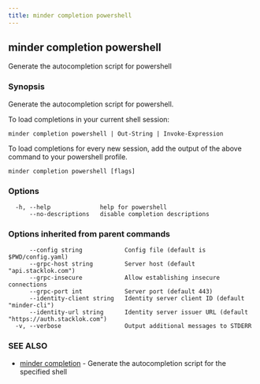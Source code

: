 ```yaml
---
title: minder completion powershell
---
```

## minder completion powershell

Generate the autocompletion script for powershell

### Synopsis

Generate the autocompletion script for powershell.

To load completions in your current shell session:

	minder completion powershell | Out-String | Invoke-Expression

To load completions for every new session, add the output of the above command
to your powershell profile.


```
minder completion powershell [flags]
```

### Options

```
  -h, --help              help for powershell
      --no-descriptions   disable completion descriptions
```

### Options inherited from parent commands

```
      --config string            Config file (default is $PWD/config.yaml)
      --grpc-host string         Server host (default "api.stacklok.com")
      --grpc-insecure            Allow establishing insecure connections
      --grpc-port int            Server port (default 443)
      --identity-client string   Identity server client ID (default "minder-cli")
      --identity-url string      Identity server issuer URL (default "https://auth.stacklok.com")
  -v, --verbose                  Output additional messages to STDERR
```

### SEE ALSO

* [minder completion](minder_completion.md)	 - Generate the autocompletion script for the specified shell

